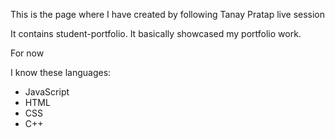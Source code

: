 This is the page where I have created by following Tanay Pratap live session

It contains student-portfolio. It basically showcased my portfolio work.

For now

I know these languages:

- JavaScript
- HTML
- CSS
- C++
